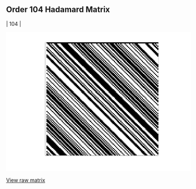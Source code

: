 ## Order 104 Hadamard Matrix

| 104 |

<img src="104.png" class="img-responsive" alt=""> 

[View raw matrix](order104.txt)
